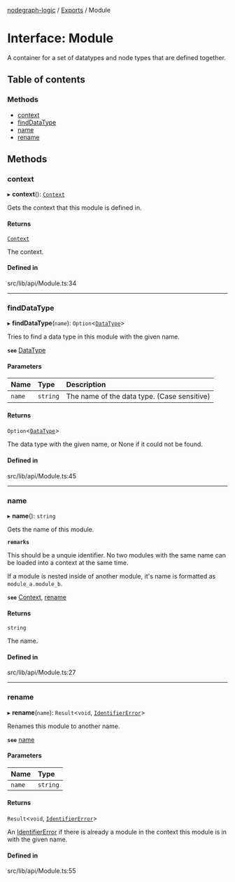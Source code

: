 [nodegraph-logic](../README.md) / [Exports](../modules.md) / Module

# Interface: Module

A container for a set of datatypes and node types that are defined together.

## Table of contents

### Methods

- [context](Module.md#context)
- [findDataType](Module.md#finddatatype)
- [name](Module.md#name)
- [rename](Module.md#rename)

## Methods

### context

▸ **context**(): [`Context`](Context.md)

Gets the context that this module is defined in.

#### Returns

[`Context`](Context.md)

The context.

#### Defined in

src/lib/api/Module.ts:34

___

### findDataType

▸ **findDataType**(`name`): `Option`<[`DataType`](DataType.md)\>

Tries to find a data type in this module with the given name.

**`see`** [DataType](DataType.md)

#### Parameters

| Name | Type | Description |
| :------ | :------ | :------ |
| `name` | `string` | The name of the data type. (Case sensitive) |

#### Returns

`Option`<[`DataType`](DataType.md)\>

The data type with the given name, or None if it could not be
         found.

#### Defined in

src/lib/api/Module.ts:45

___

### name

▸ **name**(): `string`

Gets the name of this module.

**`remarks`**

This should be a unquie identifier. No two modules with the same name can
be loaded into a context at the same time.

If a module is nested inside of another module, it's name is formatted as
`module_a.module_b`.

**`see`** [Context](Context.md), [rename](Module.md#rename)

#### Returns

`string`

The name.

#### Defined in

src/lib/api/Module.ts:27

___

### rename

▸ **rename**(`name`): `Result`<`void`, [`IdentifierError`](../classes/IdentifierError.md)\>

Renames this module to another name.

**`see`** [name](Module.md#name)

#### Parameters

| Name | Type |
| :------ | :------ |
| `name` | `string` |

#### Returns

`Result`<`void`, [`IdentifierError`](../classes/IdentifierError.md)\>

An [IdentifierError](../classes/IdentifierError.md) if there is already a module in the
         context this module is in with the given name.

#### Defined in

src/lib/api/Module.ts:55
